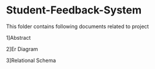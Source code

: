 # Student-Feedback-System

This folder contains following documents related to project


1]Abstract

2]Er Diagram

3]Relational Schema
